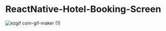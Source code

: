 # ReactNative-Hotel-Booking-Screen



![ezgif com-gif-maker (1)](https://user-images.githubusercontent.com/48597602/108891790-20c41e00-7635-11eb-8882-b6c3eb2d59a0.gif)
